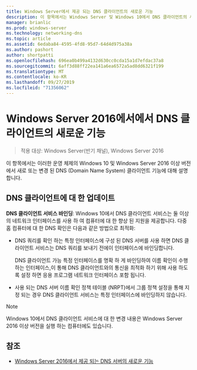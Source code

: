 ```yaml
---
title: Windows Server에서 제공 되는 DNS 클라이언트의 새로운 기능
description: 이 항목에서는 Windows Server 및 Windows 10에서 DNS 클라이언트의 새로운 기능에 대 한 개요를 제공 합니다.
manager: brianlic
ms.prod: windows-server
ms.technology: networking-dns
ms.topic: article
ms.assetid: 6edaba84-4595-4fd8-95d7-64d4d975a38a
ms.author: pashort
author: shortpatti
ms.openlocfilehash: 696ea0b499a4132d630cc0cda15a1d7efdac37a8
ms.sourcegitcommit: 6aff3d88ff22ea141a6ea6572a5ad8dd6321f199
ms.translationtype: MT
ms.contentlocale: ko-KR
ms.lasthandoff: 09/27/2019
ms.locfileid: "71356062"
---
```

# <a name="whats-new-in-dns-client-in-windows-server-2016"></a>Windows Server 2016에서에서 DNS 클라이언트의 새로운 기능

>적용 대상: Windows Server(반기 채널), Windows Server 2016

이 항목에서는 이러한 운영 체제의 Windows 10 및 Windows Server 2016 이상 버전에서 새로 또는 변경 된 DNS (Domain Name System) 클라이언트 기능에 대해 설명 합니다.
  
## <a name="updates-to-dns-client"></a>DNS 클라이언트에 대 한 업데이트

**DNS 클라이언트 서비스 바인딩**: Windows 10에서 DNS 클라이언트 서비스는 둘 이상의 네트워크 인터페이스를 사용 하 여 컴퓨터에 대 한 향상 된 지원을 제공합니다. 다중 홈 컴퓨터에 대 한 DNS 확인은 다음과 같은 방법으로 최적화:  
  
-   DNS 쿼리를 확인 하는 특정 인터페이스에 구성 된 DNS 서버를 사용 하면 DNS 클라이언트 서비스는 DNS 쿼리를 보내기 전에이 인터페이스에 바인딩합니다.  
  
    DNS 클라이언트 가능 특정 인터페이스를 명확 하 게 바인딩하여 이름 확인이 수행 하는 인터페이스,이 통해 DNS 클라이언트와의 통신을 최적화 하기 위해 사용 하도록 설정 하면 응용 프로그램 네트워크 인터페이스 포함 됩니다.  
  
-   사용 되는 DNS 서버 이름 확인 정책 테이블 (NRPT)에서 그룹 정책 설정을 통해 지정 되는 경우 DNS 클라이언트 서비스는 특정 인터페이스에 바인딩하지 않습니다.  
  
> [!NOTE]  
> Windows 10에서 DNS 클라이언트 서비스에 대 한 변경 내용은 Windows Server 2016 이상 버전을 실행 하는 컴퓨터에도 있습니다.  
  
## <a name="see-also"></a>참조  
  
-   [Windows Server 2016에서 제공 되는 DNS 서버의 새로운 기능](What-s-New-in-DNS-Server.md)  
  

